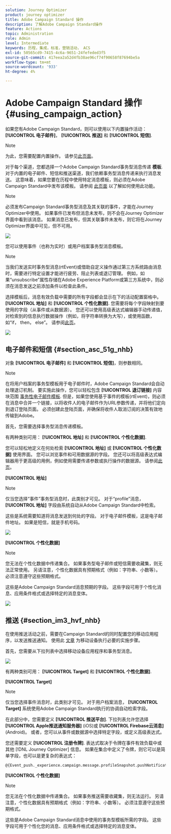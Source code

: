 ```yaml
---
solution: Journey Optimizer
product: journey optimizer
title: Adobe Campaign Standard 操作
description: 了解Adobe Campaign Standard操作
feature: Actions
topic: Administration
role: Admin
level: Intermediate
keywords: 历程，集成，标准，营销活动， ACS
exl-id: 50565cd9-7415-4c6a-9651-24fefeded3f5
source-git-commit: 417eea2a52d4fb38ae96cf74f90658f87694be5a
workflow-type: tm+mt
source-wordcount: '933'
ht-degree: 4%

---
```


# Adobe Campaign Standard 操作 {#using_campaign_action}

如果您有Adobe Campaign Standard，则可以使用以下内置操作活动： **[!UICONTROL 电子邮件]**， **[!UICONTROL 推送]** 和 **[!UICONTROL 短信]**.

>[!NOTE]
>
>为此，您需要配置内置操作。 请参见[此页面](../action/acs-action.md)。

对于每个渠道，您都选择一个Adobe Campaign Standard事务型消息传递 **模板**. 对于内置的电子邮件、短信和推送渠道，我们依赖事务型消息传递来执行消息发送。 这意味着，如果您要在历程中使用特定消息模板，则必须在Adobe Campaign Standard中发布该模板。 请参阅 [此页面](https://experienceleague.adobe.com/docs/campaign-standard/using/communication-channels/transactional-messaging/getting-started-with-transactional-msg.html?lang=zh-Hans) 以了解如何使用此功能。

>[!NOTE]
>
>必须发布Campaign Standard事务型消息及其关联的事件，才能在Journey Optimizer中使用。 如果事件已发布但消息未发布，则不会在Journey Optimizer界面中看到该消息。 如果消息已发布，但其关联事件未发布，则它将在Journey Optimizer界面中可见，但不可用。

![](assets/journey59.png)

您可以使用事件（也称为实时）或用户档案事务型消息模板。

>[!NOTE]
>
>当我们发送实时事务型消息(rtEvent)或借助自定义操作通过第三方系统路由消息时，需要进行特定设置才能进行疲劳、阻止列表或退订管理。 例如，如果“unsubscribe”属性存储在Adobe Experience Platform或第三方系统中，则必须在消息发送之前添加条件以检查此条件。

选择模板后，消息有效负载中需要的所有字段都会显示在下的活动配置窗格中。 **[!UICONTROL 地址]** 和 **[!UICONTROL 个性化数据]**. 您需要将每个字段映射到要使用的字段（从事件或从数据源）。 您还可以使用高级表达式编辑器手动传递值，对检索到的信息执行数据操作（例如，将字符串转换为大写），或使用函数，如“if， then， else”。 请参阅[此页](expression/expressionadvanced.md)。

![](assets/journey60.png)

## 电子邮件和短信 {#section_asc_51g_nhb}

对象 **[!UICONTROL 电子邮件]** 和 **[!UICONTROL 短信]**，则参数相同。

>[!NOTE]
>
>在将用户档案的事务型模板用于电子邮件时，Adobe Campaign Standard会自动处理退订机制。 要实施此操作，您可以轻松包含 **[!UICONTROL 退订链接]** 内容块范围 [事务性电子邮件模板](https://experienceleague.adobe.com/docs/campaign-standard/using/communication-channels/transactional-messaging/getting-started-with-transactional-msg.html?lang=zh-Hans). 但是，如果您使用基于事件的模板(rtEvent)，则必须在消息中合并一个链接，以将收件人的电子邮件作为URL参数传递，并将他们定向到退订登陆页面。 必须创建此登陆页面，并确保将收件人取消订阅的决策有效地传输到Adobe。

首先，您需要选择事务型消息传递模板。

有两种类别可用： **[!UICONTROL 地址]** 和 **[!UICONTROL 个性化数据]**.

您可以轻松地定义在何处检索 **[!UICONTROL 地址]** 或 **[!UICONTROL 个性化数据]** 使用界面。 您可以浏览事件和可用数据源的字段。 您还可以将高级表达式编辑器用于更高级的用例，例如使用需要传递参数或执行操作的数据源。 请参阅[此页](expression/expressionadvanced.md)。

**[!UICONTROL 地址]**

>[!NOTE]
>
>仅当您选择“事件”事务型消息时，此类别才可见。 对于“profile”消息， **[!UICONTROL 地址]** 字段由系统自动从Adobe Campaign Standard中检索。

这些是系统需要知道将消息发送到何处的字段。 对于电子邮件模板，这是电子邮件地址。 如果是短信，就是手机号码。

![](assets/journey61.png)

**[!UICONTROL 个性化数据]**

>[!NOTE]
>
>您无法在个性化数据中传递集合。 如果事务型电子邮件或短信需要收藏集，则无法正常使用。 另请注意，个性化数据具有预期格式（例如：字符串、小数等）。 必须注意遵守这些预期格式。

这些是Adobe Campaign Standard消息预期的字段。 这些字段可用于个性化消息、应用条件格式或选择特定的消息变体。

![](assets/journey62.png)

## 推送 {#section_im3_hvf_nhb}

在使用推送活动之前，需要在Campaign Standard的同时配置您的移动应用程序，以发送推送通知。 使用此 [文章](https://helpx.adobe.com/cn/campaign/kb/integrate-mobile-sdk.html) 为移动设备执行必要的实施步骤。

首先，您需要从下拉列表中选择移动设备应用程序和事务型消息。

![](assets/journey62bis.png)

有两种类别可用： **[!UICONTROL Target]** 和 **[!UICONTROL 个性化数据]**.

**[!UICONTROL Target]**

>[!NOTE]
>
>仅当您选择事件消息时，此类别才可见。 对于用户档案消息， **[!UICONTROL Target]** 系统使用Adobe Campaign Standard执行的协调自动检索字段。

在此部分中，您需要定义 **[!UICONTROL 推送平台]**. 下拉列表允许您选择 **[!UICONTROL Apple推送通知服务器]** (iOS)或 **[!UICONTROL Firebase云消息]** (Android)。 或者，您可以从事件或数据源中选择特定字段，或定义高级表达式。

您还需要定义 **[!UICONTROL 注册令牌]**. 表达式取决于令牌在事件有效负载中或其他 [!DNL Journey Optimizer] 信息。 如果在集合中定义了令牌，则它可以是简单字段，也可以是更复杂的表达式：

```
@{Event_push._experience.campaign.message.profileSnapshot.pushNotificationTokens.first().token}
```

**[!UICONTROL 个性化数据]**

>[!NOTE]
>
>您无法在个性化数据中传递集合。 如果事务推送需要收藏集，则无法运行。 另请注意，个性化数据具有预期格式（例如：字符串、小数等）。 必须注意遵守这些预期格式。

这些是Adobe Campaign Standard消息中使用的事务型模板所需的字段。 这些字段可用于个性化您的消息、应用条件格式或选择特定的消息变体。
